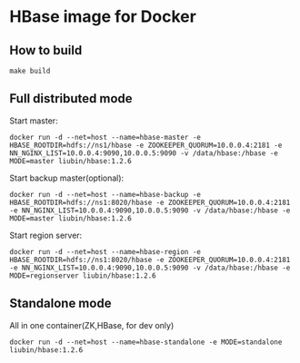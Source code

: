 # HBase image for Docker

## How to build

```
make build
```

## Full distributed mode

Start master:

```
docker run -d --net=host --name=hbase-master -e HBASE_ROOTDIR=hdfs://ns1/hbase -e ZOOKEEPER_QUORUM=10.0.0.4:2181 -e NN_NGINX_LIST=10.0.0.4:9090,10.0.0.5:9090 -v /data/hbase:/hbase -e MODE=master liubin/hbase:1.2.6
```

Start backup master(optional):

```
docker run -d --net=host --name=hbase-backup -e HBASE_ROOTDIR=hdfs://ns1:8020/hbase -e ZOOKEEPER_QUORUM=10.0.0.4:2181 -e NN_NGINX_LIST=10.0.0.4:9090,10.0.0.5:9090 -v /data/hbase:/hbase -e MODE=master liubin/hbase:1.2.6

```

Start region server:

```
docker run -d --net=host --name=hbase-region -e HBASE_ROOTDIR=hdfs://ns1:8020/hbase -e ZOOKEEPER_QUORUM=10.0.0.4:2181 -e NN_NGINX_LIST=10.0.0.4:9090,10.0.0.5:9090 -v /data/hbase:/hbase -e MODE=regionserver liubin/hbase:1.2.6
```

## Standalone mode

All in one container(ZK,HBase, for dev only)

```
docker run -d --net=host --name=hbase-standalone -e MODE=standalone liubin/hbase:1.2.6
```

